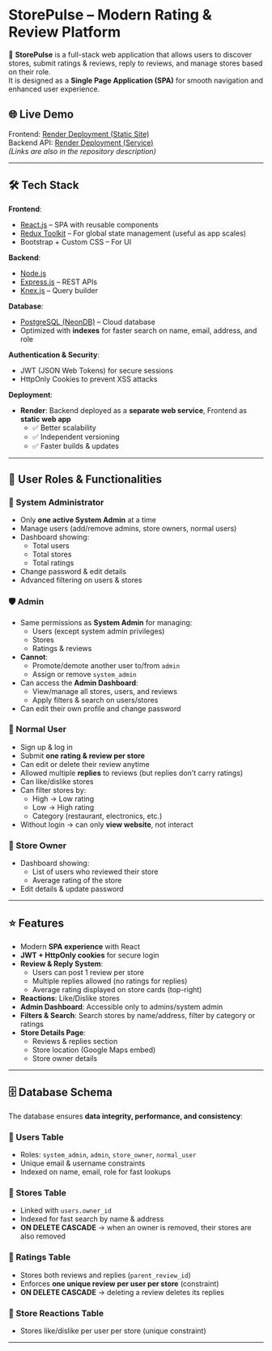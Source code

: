 # StorePulse – Modern Rating & Review Platform

🚀 **StorePulse** is a full-stack web application that allows users to discover stores, submit ratings & reviews, reply to reviews, and manage stores based on their role.  
It is designed as a **Single Page Application (SPA)** for smooth navigation and enhanced user experience.

## 🌐 Live Demo
Frontend: [Render Deployment (Static Site)](https://storepulse-modern-rating-review-platform-dj8n.onrender.com)  
Backend API: [Render Deployment (Service)](https://storepulse-modern-rating-review-platform.onrender.com)  
*(Links are also in the repository description)*

---

## 🛠️ Tech Stack

**Frontend**:  
- [React.js](https://reactjs.org/) – SPA with reusable components  
- [Redux Toolkit](https://redux-toolkit.js.org/) – For global state management (useful as app scales)  
- Bootstrap + Custom CSS – For UI  

**Backend**:  
- [Node.js](https://nodejs.org/)  
- [Express.js](https://expressjs.com/) – REST APIs  
- [Knex.js](http://knexjs.org/) – Query builder  

**Database**:  
- [PostgreSQL (NeonDB)](https://neon.tech/) – Cloud database  
- Optimized with **indexes** for faster search on name, email, address, and role  

**Authentication & Security**:  
- JWT (JSON Web Tokens) for secure sessions  
- HttpOnly Cookies to prevent XSS attacks  

**Deployment**:  
- **Render**: Backend deployed as a **separate web service**, Frontend as **static web app**  
  - ✅ Better scalability  
  - ✅ Independent versioning  
  - ✅ Faster builds & updates  

---

## 👥 User Roles & Functionalities

### 🔑 System Administrator
- Only **one active System Admin** at a time  
- Manage users (add/remove admins, store owners, normal users)  
- Dashboard showing:  
  - Total users  
  - Total stores  
  - Total ratings  
- Change password & edit details  
- Advanced filtering on users & stores  

### 🛡️ Admin
- Same permissions as **System Admin** for managing:
  - Users (except system admin privileges)
  - Stores
  - Ratings & reviews
- **Cannot**:
  - Promote/demote another user to/from `admin`
  - Assign or remove `system_admin`
- Can access the **Admin Dashboard**:
  - View/manage all stores, users, and reviews
  - Apply filters & search on users/stores
- Can edit their own profile and change password


### 👤 Normal User
- Sign up & log in  
- Submit **one rating & review per store**  
- Can edit or delete their review anytime  
- Allowed multiple **replies** to reviews (but replies don’t carry ratings)  
- Can like/dislike stores  
- Can filter stores by:  
  - High → Low rating  
  - Low → High rating  
  - Category (restaurant, electronics, etc.)  
- Without login → can only **view website**, not interact  

### 🏪 Store Owner
- Dashboard showing:  
  - List of users who reviewed their store  
  - Average rating of the store  
- Edit details & update password  

---

## ⭐ Features
- Modern **SPA experience** with React  
- **JWT + HttpOnly cookies** for secure login  
- **Review & Reply System**:  
  - Users can post 1 review per store  
  - Multiple replies allowed (no ratings for replies)  
  - Average rating displayed on store cards (top-right)  
- **Reactions**: Like/Dislike stores  
- **Admin Dashboard**: Accessible only to admins/system admin  
- **Filters & Search**: Search stores by name/address, filter by category or ratings  
- **Store Details Page**:  
  - Reviews & replies section  
  - Store location (Google Maps embed)  
  - Store owner details  

---

## 🗄️ Database Schema

The database ensures **data integrity, performance, and consistency**:

### 🔹 Users Table
- Roles: `system_admin`, `admin`, `store_owner`, `normal_user`  
- Unique email & username constraints  
- Indexed on name, email, role for fast lookups  

### 🔹 Stores Table
- Linked with `users.owner_id`  
- Indexed for fast search by name & address  
- **ON DELETE CASCADE** → when an owner is removed, their stores are also removed  

### 🔹 Ratings Table
- Stores both reviews and replies (`parent_review_id`)  
- Enforces **one unique review per user per store** (constraint)  
- **ON DELETE CASCADE** → deleting a review deletes its replies  

### 🔹 Store Reactions Table
- Stores like/dislike per user per store (unique constraint)  

---
